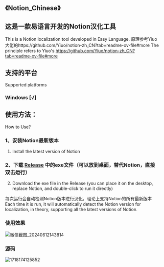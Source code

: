 ## 《Notion_Chinese》
## 这是一款易语言开发的Notion汉化工具
This is a Notion localization tool developed in Easy Language.
原理参考Yiuo大佬的https://github.com/Yiuo/notion-zh_CN?tab=readme-ov-file#more
The principle refers to Yiuo's https://github.com/Yiuo/notion-zh_CN?tab=readme-ov-file#more


## 支持的平台
Supported platforms
### Windows [√]

## 使用方法：
How to Use?

### 1、安装Notion最新版本
1. Install the latest version of Notion
### 2、下载 [Release](https://github.com/mrzcpoGit/Notion_Chinese/releases) 中的exe文件（可以放到桌面，替代Notion，直接双击运行）
2. Download the exe file in the Release (you can place it on the desktop, replace Notion, and double-click to run it directly)


每次运行会自动检测Notion版本进行汉化，理论上支持Notion的所有最新版本
Each time it is run, it will automatically detect the Notion version for localization, in theory, supporting all the latest versions of Notion.

### 使用效果
![微信截图_20240612143814](https://github.com/mrzcpoGit/Notion_Chinese/assets/53836837/becfd829-fd4d-47ed-b949-a6de24ed2492)




### 源码
![1718174125852](https://github.com/mrzcpoGit/Notion_Chinese/assets/53836837/e7a5aadf-60db-40bd-bc18-b460f951d8f7)
